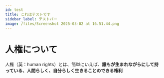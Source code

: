 ```yaml
---
id: test
title: これはテストです
sidebar_label: テストバー
image: /files/Screenshot 2025-03-02 at 16.51.44.png
---
```

# 人権について

人権（英：human rights）とは、簡単にいえば、**誰もが生まれながらにして持っている、人間らしく、自分らしく生きることのできる権利**
